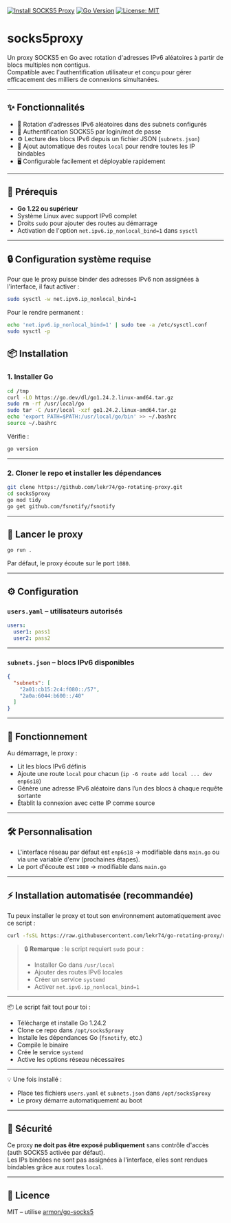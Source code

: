 [![Install SOCKS5 Proxy](https://img.shields.io/badge/Install%20proxy-curl%20%7C%20bash-blueviolet?style=for-the-badge&logo=go)](https://raw.githubusercontent.com/lekr74/go-rotating-proxy/refs/heads/main/install_socks5proxy.sh)
[![Go Version](https://img.shields.io/badge/Go-1.24%2B-00ADD8?style=for-the-badge&logo=go)](https://go.dev/dl/)
[![License: MIT](https://img.shields.io/badge/License-MIT-green?style=for-the-badge)](https://opensource.org/licenses/MIT)

# socks5proxy

Un proxy SOCKS5 en Go avec rotation d'adresses IPv6 aléatoires à partir de blocs multiples non contigus.  
Compatible avec l'authentification utilisateur et conçu pour gérer efficacement des milliers de connexions simultanées.

---

## ✨ Fonctionnalités

- 🎯 Rotation d'adresses IPv6 aléatoires dans des subnets configurés
- 🔐 Authentification SOCKS5 par login/mot de passe
- ⚙️ Lecture des blocs IPv6 depuis un fichier JSON (`subnets.json`)
- 🧠 Ajout automatique des routes `local` pour rendre toutes les IP bindables
- 🖥️ Configurable facilement et déployable rapidement

---

## 🔧 Prérequis

- **Go 1.22 ou supérieur**
- Système Linux avec support IPv6 complet
- Droits `sudo` pour ajouter des routes au démarrage
- Activation de l'option `net.ipv6.ip_nonlocal_bind=1` dans `sysctl`

---

## 🔒 Configuration système requise

Pour que le proxy puisse binder des adresses IPv6 non assignées à l'interface, il faut activer :
```bash
sudo sysctl -w net.ipv6.ip_nonlocal_bind=1
```
Pour le rendre permanent : 
```bash
echo 'net.ipv6.ip_nonlocal_bind=1' | sudo tee -a /etc/sysctl.conf
sudo sysctl -p
```


## 📦 Installation

### 1. Installer Go

```bash
cd /tmp
curl -LO https://go.dev/dl/go1.24.2.linux-amd64.tar.gz
sudo rm -rf /usr/local/go
sudo tar -C /usr/local -xzf go1.24.2.linux-amd64.tar.gz
echo 'export PATH=$PATH:/usr/local/go/bin' >> ~/.bashrc
source ~/.bashrc
```

Vérifie :

```bash
go version
```

---

### 2. Cloner le repo et installer les dépendances

```bash
git clone https://github.com/lekr74/go-rotating-proxy.git
cd socks5proxy
go mod tidy
go get github.com/fsnotify/fsnotify
```

---

## 🚀 Lancer le proxy

```bash
go run .
```

Par défaut, le proxy écoute sur le port `1080`.

---

## ⚙️ Configuration

### `users.yaml` – utilisateurs autorisés

```yaml
users:
  user1: pass1
  user2: pass2
```

---

### `subnets.json` – blocs IPv6 disponibles

```json
{
  "subnets": [
    "2a01:cb15:2c4:f080::/57",
    "2a0a:6044:b600::/40"
  ]
}
```

---

## 🧠 Fonctionnement

Au démarrage, le proxy :
- Lit les blocs IPv6 définis
- Ajoute une route `local` pour chacun (`ip -6 route add local ... dev enp6s18`)
- Génère une adresse IPv6 aléatoire dans l’un des blocs à chaque requête sortante
- Établit la connexion avec cette IP comme source

---

## 🛠️ Personnalisation

- L'interface réseau par défaut est `enp6s18` → modifiable dans `main.go` ou via une variable d'env (prochaines étapes).
- Le port d'écoute est `1080` → modifiable dans `main.go`

---

## ⚡ Installation automatisée (recommandée)

Tu peux installer le proxy et tout son environnement automatiquement avec ce script :

```bash
curl -fsSL https://raw.githubusercontent.com/lekr74/go-rotating-proxy/refs/heads/main/install_socks5proxy.sh | bash
```

> 🔒 **Remarque** : le script requiert `sudo` pour :
> - Installer Go dans `/usr/local`
> - Ajouter des routes IPv6 locales
> - Créer un service `systemd`
> - Activer `net.ipv6.ip_nonlocal_bind=1`

---

📦 Le script fait tout pour toi :
- Télécharge et installe Go 1.24.2
- Clone ce repo dans `/opt/socks5proxy`
- Installe les dépendances Go (`fsnotify`, etc.)
- Compile le binaire
- Crée le service `systemd`
- Active les options réseau nécessaires

---

💡 Une fois installé :
- Place tes fichiers `users.yaml` et `subnets.json` dans `/opt/socks5proxy`
- Le proxy démarre automatiquement au boot

--- 

## 🔐 Sécurité

Ce proxy **ne doit pas être exposé publiquement** sans contrôle d'accès (auth SOCKS5 activée par défaut).  
Les IPs bindées ne sont pas assignées à l'interface, elles sont rendues bindables grâce aux routes `local`.

---

## 📜 Licence

MIT – utilise [armon/go-socks5](https://github.com/armon/go-socks5)
